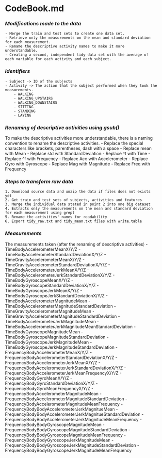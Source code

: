 # CodeBook.md

### _Modifications made to the data_
	- Merge the train and test sets to create one data set.
	- Retrieve only the measurements on the mean and standard deviation for each measurement.
	- Rename the descriptive activity names to make it more understandable.
	- Creating a second, independent tidy data set with the average of each variable for each activity and each subject.

### _Identifiers_
	- Subject -> ID of the subjects
	- Activity -> The action that the subject performed when they took the measurements.
		- WALKING
		- WALKING_UPSTAIRS
		- WALKING_DOWNSTAIRS
		- SITTING
		- STANDING
		- LAYING
		
### _Renaming of descriptive activities using gsub()_
To make the descriptive activities more understandable, there is a naming convention to rename the descriptive activities.
	- Replace the special characters like brackets, parentheses, dash with a space
	- Replace mean with Mean
	- Replace std with StandardDeviation
	- Replace ^t with Time
	- Replace ^f with Frequency
	- Replace Acc with Accelerometer
	- Replace Gyro with Gyroscope
	- Replace Mag with Magnitude
	- Replace Freq with Frequency
	
### _Steps to transform raw data_
	1. Download source data and unzip the data if files does not exists yet
	2. Get train and test sets of subjects, activities and features
	3. Merge the individual data stated in point 2 into one big dataset
	4. Extracts only the measurements on the mean and standard deviation for each measurement using grepl
	5. Rename the activities' names for readability
	6. Export tidy_raw.txt and tidy_mean.txt files with write.table
	
### _Measurements_
The measurements taken (after the renaming of descriptive activities) 
	- TimeBodyAccelerometerMeanX/Y/Z
	- TimeBodyAccelerometerStandardDeviationX/Y/Z
	- TimeGravityAccelerometerMeanX/Y/Z
	- TimeGravityAccelerometerStandardDeviationX/Y/Z
	- TimeBodyAccelerometerJerkMeanX/Y/Z
	- TimeBodyAccelerometerJerkStandardDeviationX/Y/Z
	- TimeBodyGyroscopeMeanX/Y/Z
	- TimeBodyGyroscopeStandardDeviationX/Y/Z
	- TimeBodyGyroscopeJerkMeanX/Y/Z
	- TimeBodyGyroscopeJerkStandardDeviationX/Y/Z
	- TimeBodyAccelerometerMagnitudeMean
	- TimeBodyAccelerometerMagnitudeStandardDeviation
	- TimeGravityAccelerometerMagnitudeMean
	- TimeGravityAccelerometerMagnitudeStandardDeviation
	- TimeBodyAccelerometerJerkMagnitudeMean
	- TimeBodyAccelerometerJerkMagnitudeMeanStandardDeviation
	- TimeBodyGyroscopeMagnitudeMean
	- TimeBodyGyroscopeMagnitudeStandardDeviation
	- TimeBodyGyroscopeJerkMagnitudeMean
	- TimeBodyGyroscopeJerkMagnitudeStandardDeviation
	- FrequencyBodyAccelerometerMeanX/Y/Z
	- FrequencyBodyAccelerometerStandardDeviationX/Y/Z
	- FrequencyBodyAccelerometerJerkMeanX/Y/Z
	- FrequencyBodyAccelerometerJerkStandardDeviationX/Y/Z
	- FrequencyBodyAccelerometerJerkMeanFrequencyX/Y/Z
	- FrequencyBodyGyroMeanX/Y/Z
	- FrequencyBodyGyroStandardDeviationX/Y/Z
	- FrequencyBodyGyroMeanFrequencyX/Y/Z
	- FrequencyBodyAccelerometerMagnitudeMean
	- FrequencyBodyAccelerometerMagnitudeStandardDeviation
	- FrequencyBodyAccelerometerMagnitudeMeanFrequency
	- FrequencyBodyBodyAccelerometerJerkMagnitueMean
	- FrequencyBodyBodyAccelerometerJerkMagnitueStandardDeviation
	- FrequencyBodyBodyAccelerometerJerkMagnitudeMeanFrequency
	- FrequencyBodyBodyGyroscopeMagnitudeMean
	- FrequencyBodyBodyGyroscopeMagnitudeStandardDeviation
	- FrequencyBodyBodyGyroscopeMagnitudeMeanFrequency
	- FrequencyBodyBodyGyroscopeJerkMagnitudeMean
	- FrequencyBodyBodyGyroscopeJerkMagnitudeStandardDeviation
	- FrequencyBodyBodyGyroscopeJerkMagnitudeMeanFrequency
